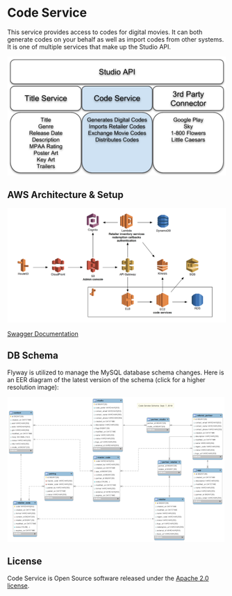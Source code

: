 # Code Service
This service provides access to codes for digital movies.  It can both generate codes
on your behalf as well as import codes from other systems.  It is one of multiple services
that make up the Studio API.

![Overview](src/main/resources/static/images/StudioAPI_CodeService.png)

## AWS Architecture & Setup
![AWS Overview](src/main/resources/static/images/StudioApiAWSOverview.png)

[Swagger Documentation](https://dev-api.universalinvents.com/0.1/)

## DB Schema
Flyway is utilized to manage the MySQL database schema changes.  Here is an EER diagram
of the latest version of the schema (click for a higher resolution image):

[![DB Schema](src/main/resources/static/images/APIIG_DB_Schema_V5_w500.png)](src/main/resources/static/images/APIIG_DB_Schema_V5.png)

## License
Code Service is Open Source software released under the [Apache 2.0 license](http://www.apache.org/licenses/LICENSE-2.0.html).
